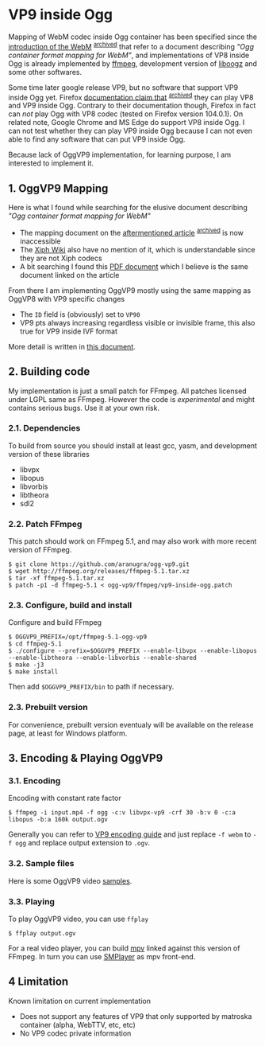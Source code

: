 
# VP9 inside Ogg

Mapping of WebM codec inside Ogg container has been specified since
the [introduction of the WebM][1] <sup>[archived][9]</sup> that refer to a document describing
 _"Ogg container format mapping for WebM"_, and implementations
of VP8 inside Ogg is already implemented by [ffmpeg][3],
development version of [liboogz][4] and some other softwares.

Some time later google release VP9, but no software that support VP9 inside Ogg yet.
Firefox [documentation claim that][5] <sup>[archived][8]</sup> they can play VP8 and VP9 inside Ogg.
Contrary to their documentation though, Firefox in fact can *not* play Ogg with VP8 codec
(tested on Firefox version 104.0.1). On related note, Google Chrome and MS Edge do
support VP8 inside Ogg. I can not test whether they can play VP9 inside 
Ogg because I can not even able to find any software that can put VP9 inside Ogg.

Because lack of OggVP9 implementation, for learning purpose, I am interested to implement it.


## 1. OggVP9 Mapping

Here is what I found while searching for the elusive document describing  _"Ogg container format mapping for WebM"_

- The mapping document on the [aftermentioned article][1] <sup>[archived][9]</sup> is now inaccessible
- The [Xiph Wiki][6] also have no mention of it, which is understandable since they are not Xiph codecs
- A bit searching I found this [PDF document][2] which I believe is the same document linked on the article

From there I am implementing OggVP9 mostly using the same mapping as OggVP8 with VP9 specific changes

- The `ID` field is (obviously) set to `VP90`
- VP9 pts always increasing regardless visible or invisible frame, this also true for VP9 inside IVF format

More detail is written in [this document](OggVP9.md).


## 2. Building code

My implementation is just a small patch for FFmpeg. All patches licensed under LGPL same as FFmpeg.
However the code is _experimental_ and might contains serious bugs. Use it at your own risk.

### 2.1. Dependencies

To build from source you should install at least gcc, yasm, and development version of these libraries

- libvpx
- libopus
- libvorbis
- libtheora
- sdl2


### 2.2. Patch FFmpeg

This patch should work on FFmpeg 5.1, and may also work with more recent version of FFmpeg.

    $ git clone https://github.com/aranugra/ogg-vp9.git
    $ wget http://ffmpeg.org/releases/ffmpeg-5.1.tar.xz
    $ tar -xf ffmpeg-5.1.tar.xz
    $ patch -p1 -d ffmpeg-5.1 < ogg-vp9/ffmpeg/vp9-inside-ogg.patch

### 2.3. Configure, build and install

Configure and build FFmpeg

    $ OGGVP9_PREFIX=/opt/ffmpeg-5.1-ogg-vp9
    $ cd ffmpeg-5.1
    $ ./configure --prefix=$OGGVP9_PREFIX --enable-libvpx --enable-libopus --enable-libtheora --enable-libvorbis --enable-shared
    $ make -j3
    $ make install

Then add `$OGGVP9_PREFIX/bin` to path if necessary.

### 2.3. Prebuilt version

For convenience, prebuilt version eventualy will be available on the release page, at least for Windows platform.

## 3. Encoding & Playing OggVP9

### 3.1. Encoding

Encoding with constant rate factor

    $ ffmpeg -i input.mp4 -f ogg -c:v libvpx-vp9 -crf 30 -b:v 0 -c:a libopus -b:a 160k output.ogv

Generally you can refer to [VP9 encoding guide][7] and just replace
`-f webm` to `-f ogg` and replace output extension to `.ogv`.

### 3.2. Sample files

Here is some OggVP9 video [samples](https://drive.google.com/drive/folders/1z0MrMkNkHYjzfg0p0hoP6x2ndLs8iUiX?usp=sharing).

### 3.3. Playing

To play OggVP9 video, you can use `ffplay`

    $ ffplay output.ogv

For a real video player, you can build [mpv][10] linked against this version of FFmpeg.
In turn you can use [SMPlayer][11] as mpv front-end.


## 4 Limitation

Known limitation on current implementation

- Does not support any features of VP9 that only supported by matroska container (alpha, WebTTV, etc, etc)
- No VP9 codec private information


[1]: https://blogs.gnome.org/uraeus/2010/05/19/webm-and-gstreamer/
[2]: https://people.freedesktop.org/~slomo/ogg-vp8/ogg-vp8.pdf
[3]: https://ffmpeg.org
[4]: https://gitlab.xiph.org/xiph/liboggz
[5]: https://developer.mozilla.org/en-US/docs/Web/Media/Formats/Containers
[6]: https://wiki.xiph.org/Ogg
[7]: https://trac.ffmpeg.org/wiki/Encode/VP9
[8]: http://web.archive.org/web/20220830180037/https://developer.mozilla.org/en-US/docs/Web/Media/Formats/Containers
[9]: http://web.archive.org/web/20211026055813/https://blogs.gnome.org/uraeus/2010/05/19/webm-and-gstreamer/
[10]: https://github.com/mpv-player/mpv
[11]: https://github.com/smplayer-dev/smplayer
